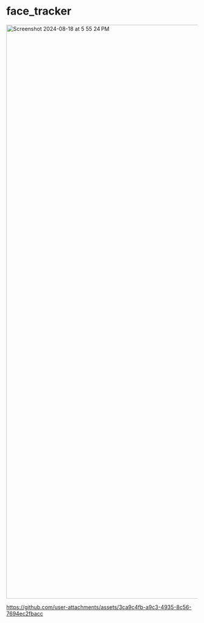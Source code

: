 # face_tracker

<img width="1512" alt="Screenshot 2024-08-18 at 5 55 24 PM" src="https://github.com/user-attachments/assets/8327c934-07db-4c56-a960-a7f1f7c6d61d">


https://github.com/user-attachments/assets/3ca9c4fb-a9c3-4935-8c56-7694ec2fbacc

